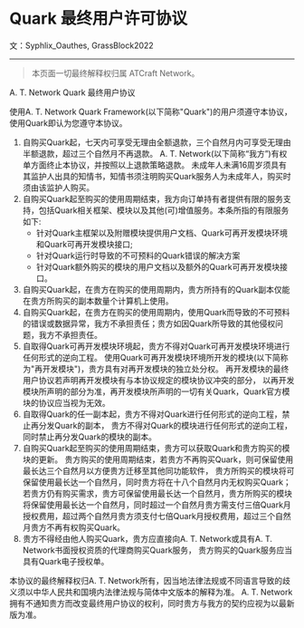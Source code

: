 # Quark 最终用户许可协议

文：Syphlix_Oauthes, GrassBlock2022

-----

>本页面一切最终解释权归属 ATCraft Network。

<div style="max-width: 600px">

A. T. Network Quark 最终用户协议

使用A. T. Network Quark Framework(以下简称"Quark")的用户须遵守本协议，使用Quark即认为您遵守本协议。

1. 自购买Quark起，七天内可享受无理由全额退款，三个自然月内可享受无理由半额退款，超过三个自然月不再退款。
A. T. Network(以下简称“我方”)有权单方面终止本协议，并按照以上退款策略退款。
未成年人未满16周岁须具有其监护人出具的知情书，知情书须注明购买Quark服务人为未成年人，购买时须由该监护人购买。
2. 自购买Quark起至购买的使用周期结束，我方向订单持有者提供有限的服务支持，包括Quark相关框架、模块以及其他(可)增值服务。本条所指的有限服务如下:
    - 针对Quark主框架以及附赠模块提供用户文档、Quark可再开发模块环境和Quark可再开发模块接口;
    - 针对Quark运行时导致的不可预料的Quark错误的解决方案
    - 针对Quark额外购买的模块的用户文档以及额外的Quark可再开发模块接口。
3. 自购买Quark起，在贵方在购买的使用周期内，贵方所持有的Quark副本仅能在贵方所购买的副本数量个计算机上使用。
4. 自购买Quark起，在贵方在购买的使用周期内，使用Quark而导致的不可预料的错误或数据异常，我方不承担责任；贵方如因Quark所导致的其他侵权问题，我方不承担责任。
5. 自取得Quark可再开发模块环境起，贵方不得对Quark可再开发模块环境进行任何形式的逆向工程。 
使用Quark可再开发模块环境所开发的模块(以下简称为"再开发模块")，贵方具有对再开发模块的独立处分权。
再开发模块的最终用户协议若声明再开发模块有与本协议规定的模块协议冲突的部分，
以再开发模块所声明的部分为准，再开发模块所声明的一切有关Quark，Quark官方模块的协议应当视为无效。
6. 自取得Quark的任一副本起，贵方不得对Quark进行任何形式的逆向工程，禁止再分发Quark的副本，
贵方不得对Quark的模块进行任何形式的逆向工程，同时禁止再分发Quark的模块的副本。
7. 自购买Quark起至购买的使用周期结束，贵方可以获取Quark和贵方购买的模块的更新。
贵方购买的使用周期结束，若贵方不再购买Quark，则可保留使用最长达三个自然月以方便贵方迁移至其他同功能软件，
贵方所购买的模块将可保留使用最长达一个自然月，同时贵方将在十八个自然月内无权购买Quark；若贵方仍有购买需求，贵方可保留使用最长达一个自然月，贵方所购买的模块将保留使用最长达一个自然月，同时超过一个自然月贵方需支付三倍Quark月授权费用，超过两个自然月贵方须支付七倍Quark月授权费用，超过三个自然月贵方不再有权购买Quark。
8. 贵方不得经由他人购买Quark，贵方应直接向A. T. Network或具有A. T. Network书面授权资质的代理商购买Quark服务，
贵方购买的Quark服务应当具有Quark电子授权单。

本协议的最终解释权归A. T. Network所有，因当地法律法规或不同语言导致的歧义须以中华人民共和国境内法律法规与简体中文版本的解释为准。
A. T. Network拥有不通知贵方而改变最终用户协议的权利，同时贵方与我方的契约应视为以最新版为准。
</div>